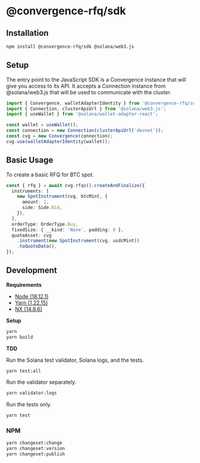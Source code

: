 # @convergence-rfq/sdk

## Installation

```bash
npm install @convergence-rfq/sdk @solana/web3.js
```

## Setup

The entry point to the JavaScript SDK is a Convergence instance that will give you access to its API. It accepts a Connection instance from @solana/web3.js that will be used to communicate with the cluster.

```ts
import { Convergence, walletAdapterIdentity } from '@convergence-rfq/sdk';
import { Connection, clusterApiUrl } from '@solana/web3.js';
import { useWallet } from '@solana/wallet-adapter-react';

const wallet = useWallet();
const connection = new Connection(clusterApiUrl('devnet'));
const cvg = new Convergence(connection);
cvg.use(walletAdapterIdentity(wallet));
```

## Basic Usage

To create a basic RFQ for BTC spot.

```ts
const { rfq } = await cvg.rfqs().createAndFinalize({
  instruments: [
    new SpotInstrument(cvg, btcMint, {
      amount: 1,
      side: Side.Bid,
    }),
  ],
  orderType: OrderType.Buy,
  fixedSize: { __kind: 'None', padding: 0 },
  quoteAsset: cvg
    .instrument(new SpotInstrument(cvg, usdcMint))
    .toQuoteData(),
});
```

## Development

**Requirements**

- [Node (18.12.1)](https://nodejs.org/en/download/)
- [Yarn (1.22.15)](https://classic.yarnpkg.com/lang/en/docs/install/#mac-stable)
- [NX (14.8.6)](https://nx.dev/recipes/adopting-nx/adding-to-monorepo)

**Setup**

```bash
yarn 
yarn build
```

**TDD**

Run the Solana test validator, Solana logs, and the tests.

```bash
yarn test:all
```

Run the validator separately.

```bash
yarn validator:logs
```

Run the tests only.

```bash
yarn test
```

### NPM

```bash
yarn changeset:change
yarn changeset:version
yarn changeset:publish
```